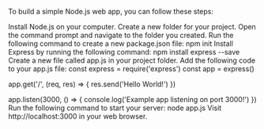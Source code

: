 To build a simple Node.js web app, you can follow these steps:

Install Node.js on your computer.
Create a new folder for your project.
Open the command prompt and navigate to the folder you created.
Run the following command to create a new package.json file:
npm init
Install Express by running the following command:
npm install express --save
Create a new file called app.js in your project folder.
Add the following code to your app.js file:
const express = require('express')
const app = express()

app.get('/', (req, res) => {
res.send('Hello World!')
})

app.listen(3000, () => {
console.log('Example app listening on port 3000!')
})
Run the following command to start your server:
node app.js
Visit http://localhost:3000 in your web browser.

